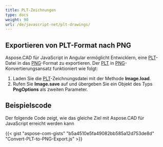 ```yaml
---
title: PLT-Zeichnungen
type: docs
weight: 90
url: /de/javascript-net/plt-drawings/
---
```


## **Exportieren von PLT-Format nach PNG**

Aspose.CAD für JavaScript in Angular ermöglicht Entwicklern, eine [PLT](https://docs.fileformat.com/cad/plt/)-Datei in das [PNG](https://docs.fileformat.com/image/png/)-Format zu exportieren.
Der [PLT](https://docs.fileformat.com/cad/plt/) in [PNG](https://docs.fileformat.com/image/png/)-Konvertierungsansatz funktioniert wie folgt:

1. Laden Sie die [PLT](https://docs.fileformat.com/cad/plt/)-Zeichnungsdatei mit der Methode **Image.load**.
2. Rufen Sie **Image.save** auf und übergeben Sie ein Objekt des Typs **PngOptions** als zweiten Parameter.

## Beispielscode

Der folgende Code zeigt, wie das gleiche Ziel mit Aspose.CAD für JavaScript erreicht werden kann

{{< gist "aspose-com-gists" "b5a4510e5fa49082bb585a12d753de8d" "Convert-PLT-to-PNG-Export.js" >}}
